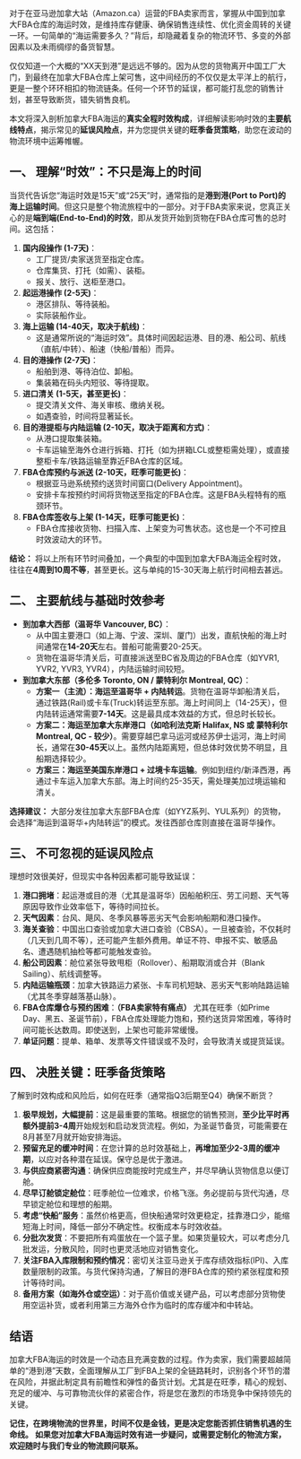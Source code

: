 

对于在亚马逊加拿大站（Amazon.ca）运营的FBA卖家而言，掌握从中国到加拿大FBA仓库的海运时效，是维持库存健康、确保销售连续性、优化资金周转的关键一环。一句简单的“海运需要多久？”背后，却隐藏着复杂的物流环节、多变的外部因素以及未雨绸缪的备货智慧。

仅仅知道一个大概的“XX天到港”是远远不够的。因为从您的货物离开中国工厂大门，到最终在加拿大FBA仓库上架可售，这中间经历的不仅仅是太平洋上的航行，更是一整个环环相扣的物流链条。任何一个环节的延误，都可能打乱您的销售计划，甚至导致断货，错失销售良机。

本文将深入剖析加拿大FBA海运的**真实全程时效构成**，详细解读影响时效的**主要航线特点**，揭示常见的**延误风险点**，并为您提供关键的**旺季备货策略**，助您在波动的物流环境中运筹帷幄。

## 一、 理解“时效”：不只是海上的时间

当货代告诉您“海运时效是15天”或“25天”时，通常指的是**港到港(Port to Port)的海上运输时间**。但这只是整个物流旅程中的一部分。对于FBA卖家来说，您真正关心的是**端到端(End-to-End)的时效**，即从发货开始到货物在FBA仓库可售的总时间。这包括：

1.  **国内段操作 (1-7天)**：
    *   工厂提货/卖家送货至指定仓库。
    *   仓库集货、打托（如需）、装柜。
    *   报关、放行、送柜至港口。
2.  **起运港操作 (2-5天)**：
    *   港区排队、等待装船。
    *   实际装船作业。
3.  **海上运输 (14-40天，取决于航线)**：
    *   这是通常所说的“海运时效”。具体时间因起运港、目的港、船公司、航线（直航/中转）、船速（快船/普船）而异。
4.  **目的港操作 (2-7天)**：
    *   船舶到港、等待泊位、卸船。
    *   集装箱在码头内短驳、等待提取。
5.  **进口清关 (1-5天，甚至更长)**：
    *   提交清关文件、海关审核、缴纳关税。
    *   如遇查验，时间将显著延长。
6.  **目的港提柜与内陆运输 (2-10天，取决于距离和方式)**：
    *   从港口提取集装箱。
    *   卡车运输至海外仓进行拆箱、打托（如为拼箱LCL或整柜需处理），或直接整柜卡车/铁路运输至靠近FBA仓库的区域。
7.  **FBA仓库预约与派送 (2-10天，旺季可能更长)**：
    *   根据亚马逊系统预约送货时间窗口(Delivery Appointment)。
    *   安排卡车按预约时间将货物送至指定的FBA仓库。这是FBA头程特有的瓶颈环节。
8.  **FBA仓库签收与上架 (1-14天，旺季可能更长)**：
    *   FBA仓库接收货物、扫描入库、上架变为可售状态。这也是一个不可控且时效波动大的环节。

**结论：** 将以上所有环节时间叠加，一个典型的中国到加拿大FBA海运全程时效，往往在**4周到10周不等**，甚至更长。这与单纯的15-30天海上航行时间相去甚远。

## 二、 主要航线与基础时效参考

*   **到加拿大西部（温哥华 Vancouver, BC）**：
    *   从中国主要港口（如上海、宁波、深圳、厦门）出发，直航快船的海上时间通常在**14-20天**左右。普船可能需要20-25天。
    *   货物在温哥华清关后，可直接派送至BC省及周边的FBA仓库（如YVR1, YVR2, YVR3, YVR4），内陆运输时间较短。
*   **到加拿大东部（多伦多 Toronto, ON / 蒙特利尔 Montreal, QC）**：
    *   **方案一（主流）：海运至温哥华 + 内陆转运**。货物在温哥华卸船清关后，通过铁路(Rail)或卡车(Truck)转运至东部。海上时间同上（14-25天），但内陆转运通常需要**7-14天**。这是最具成本效益的方式，但总时长较长。
    *   **方案二：海运至加拿大东岸港口（如哈利法克斯 Halifax, NS 或 蒙特利尔 Montreal, QC - 较少）**。需要穿越巴拿马运河或经苏伊士运河，海上时间长，通常在**30-45天**以上。虽然内陆距离短，但总体时效优势不明显，且船期选择较少。
    *   **方案三：海运至美国东岸港口 + 过境卡车运输**。例如到纽约/新泽西港，再通过卡车运入加拿大东部。海上时间约25-35天，需处理美加过境运输和清关。 

**选择建议：** 大部分发往加拿大东部FBA仓库（如YYZ系列、YUL系列）的货物，会选择“海运到温哥华+内陆转运”的模式。发往西部仓库则直接在温哥华操作。

## 三、 不可忽视的延误风险点

理想时效很美好，但现实中各种因素都可能导致延误：

1.  **港口拥堵**：起运港或目的港（尤其是温哥华）因船舶积压、劳工问题、天气等原因导致作业效率低下，等待时间拉长。
2.  **天气因素**：台风、飓风、冬季风暴等恶劣天气会影响船期和港口操作。
3.  **海关查验**：中国出口查验或加拿大进口查验（CBSA）。一旦被查验，不仅耗时（几天到几周不等），还可能产生额外费用。单证不符、申报不实、敏感品名、遭遇随机抽检等都可能触发查验。
4.  **船公司因素**：舱位紧张导致甩柜（Rollover）、船期取消或合并（Blank Sailing）、航线调整等。
5.  **内陆运输瓶颈**：加拿大铁路运力紧张、卡车司机短缺、恶劣天气影响陆路运输（尤其冬季穿越落基山脉）。
6.  **FBA仓库爆仓与预约困难**：**（FBA卖家特有痛点）** 尤其在旺季（如Prime Day、黑五、圣诞节前），FBA仓库处理能力饱和，预约送货异常困难，等待时间可能长达数周。即使送到，上架也可能非常缓慢。
7.  **单证问题**：提单、箱单、发票等文件错误或不及时，会导致清关或提货延误。

## 四、 决胜关键：旺季备货策略

了解到时效构成和风险后，如何在旺季（通常指Q3后期至Q4）确保不断货？

1.  **极早规划，大幅提前**：这是最重要的策略。根据您的销售预测，**至少比平时再额外提前3-4周**开始规划和启动发货流程。例如，为圣诞节备货，可能需要在8月甚至7月就开始安排海运。
2.  **预留充足的缓冲时间**：在您计算的总时效基础上，**再增加至少2-3周的缓冲期**，以应对各种潜在延误。保守总是优于激进。
3.  **与供应商紧密沟通**：确保供应商能按时完成生产，并尽早确认货物信息以便订舱。
4.  **尽早订舱锁定舱位**：旺季舱位一位难求，价格飞涨。务必提前与货代沟通，尽早锁定舱位和理想的船期。
5.  **考虑“快船”服务**：虽然价格更高，但快船通常时效更稳定，挂靠港口少，能缩短海上时间，降低一部分不确定性。权衡成本与时效收益。
6.  **分批次发货**：不要把所有鸡蛋放在一个篮子里。如果货量较大，可以考虑分几批发运，分散风险，同时也更灵活地应对销售变化。
7.  **关注FBA入库限制和预约情况**：密切关注亚马逊关于库存绩效指标(IPI)、入库数量限制的政策。与货代保持沟通，了解目的港FBA仓库的预约紧张程度和预计等待时间。
8.  **备用方案（如海外仓或空运）**：对于高价值或关键产品，可以考虑部分货物使用空运补货，或者利用第三方海外仓作为临时的库存缓冲和中转站。

## 结语

加拿大FBA海运的时效是一个动态且充满变数的过程。作为卖家，我们需要超越简单的“港到港”天数，全面理解从工厂到FBA上架的全链路耗时，识别各个环节的潜在风险，并据此制定具有前瞻性和弹性的备货计划。尤其是在旺季，精心的规划、充足的缓冲、与可靠物流伙伴的紧密合作，将是您在激烈的市场竞争中保持领先的关键。

**记住，在跨境物流的世界里，时间不仅是金钱，更是决定您能否抓住销售机遇的生命线。**
**如果您对加拿大FBA海运时效有进一步疑问，或需要定制化的物流方案，欢迎随时与我们专业的物流顾问联系。**
